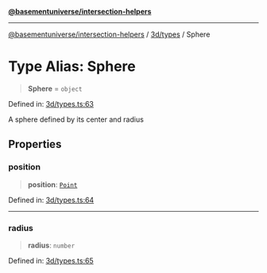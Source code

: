 [**@basementuniverse/intersection-helpers**](../../../README.md)

***

[@basementuniverse/intersection-helpers](../../../README.md) / [3d/types](../README.md) / Sphere

# Type Alias: Sphere

> **Sphere** = `object`

Defined in: [3d/types.ts:63](https://github.com/basementuniverse/intersection-helpers/blob/d942e5cf9ee51dc3854d6fbfe1d84a7ecd83c1ca/src/3d/types.ts#L63)

A sphere defined by its center and radius

## Properties

### position

> **position**: [`Point`](Point.md)

Defined in: [3d/types.ts:64](https://github.com/basementuniverse/intersection-helpers/blob/d942e5cf9ee51dc3854d6fbfe1d84a7ecd83c1ca/src/3d/types.ts#L64)

***

### radius

> **radius**: `number`

Defined in: [3d/types.ts:65](https://github.com/basementuniverse/intersection-helpers/blob/d942e5cf9ee51dc3854d6fbfe1d84a7ecd83c1ca/src/3d/types.ts#L65)
